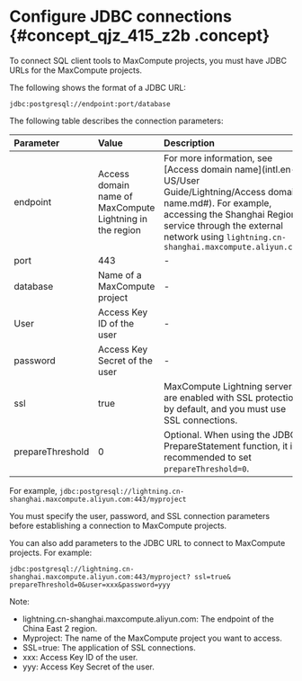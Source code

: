 # Configure JDBC connections {#concept_qjz_415_z2b .concept}

To connect SQL client tools to MaxCompute projects, you must have JDBC URLs for the MaxCompute projects.

The following shows the format of a JDBC URL:

```
jdbc:postgresql://endpoint:port/database
```

The following table describes the connection parameters:

|Parameter|Value|Description|
|:--------|:----|:----------|
|endpoint|Access domain name of MaxCompute Lightning in the region|For more information, see [Access domain name](intl.en-US/User Guide/Lightning/Access domain name.md#). For example, accessing the Shanghai Region service through the external network using `lightning.cn-shanghai.maxcompute.aliyun.com`|
|port|443|-|
|database|Name of a MaxCompute project|-|
|User|Access Key ID of the user|-|
|password|Access Key Secret of the user|-　|
|ssl|true|MaxCompute Lightning servers are enabled with SSL protection by default, and you must use SSL connections.|
|prepareThreshold|0|Optional. When using the JDBC PrepareStatement function, it is recommended to set `prepareThreshold=0`.|

For example, `jdbc:postgresql://lightning.cn-shanghai.maxcompute.aliyun.com:443/myproject`

You must specify the user, password, and SSL connection parameters before establishing a connection to MaxCompute projects.

You can also add parameters to the JDBC URL to connect to MaxCompute projects. For example:

```
jdbc:postgresql://lightning.cn-shanghai.maxcompute.aliyun.com:443/myproject? ssl=true& prepareThreshold=0&user=xxx&password=yyy
```

Note:

-   lightning.cn-shanghai.maxcompute.aliyun.com: The endpoint of the China East 2 region.
-   Myproject: The name of the MaxCompute project you want to access.
-   SSL=true: The application of SSL connections.
-   xxx: Access Key ID of the user.
-   yyy: Access Key Secret of the user.

